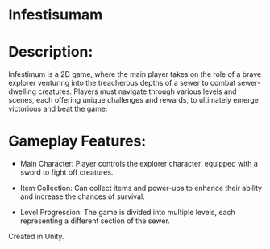 # Infestisumam

# Description:
Infestimum is a 2D game, where the main player takes on the role of a brave explorer venturing into the treacherous depths of a sewer to combat sewer-dwelling creatures. Players must navigate through various levels and scenes, each offering unique challenges and rewards, to ultimately emerge victorious and beat the game.

# Gameplay Features:
- Main Character: Player controls the explorer character, equipped with a sword to fight off creatures. 

- Item Collection: Can collect items and power-ups to enhance their ability and increase the chances of survival.

- Level Progression: The game is divided into multiple levels, each representing a different section of the sewer.


Created in Unity.
